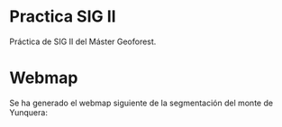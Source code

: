 # Practica SIG II
Práctica de SIG II del Máster Geoforest.

# Webmap  
Se ha generado el webmap siguiente de la segmentación del monte de Yunquera:  

[](segmentationMap_ACG.html)
